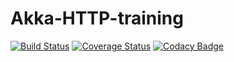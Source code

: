 # Akka-HTTP-training

[![Build Status](https://travis-ci.org/julrod092/akka-http-training.svg?branch=develop)](https://travis-ci.org/julrod092/akka-http-training)
[![Coverage Status](https://coveralls.io/repos/github/julrod092/akka-http-training/badge.svg?branch=develop)](https://coveralls.io/github/julrod092/akka-http-training?branch=develop)
[![Codacy Badge](https://api.codacy.com/project/badge/Grade/123f7ff82eb54be2889db674662399d4)](https://www.codacy.com/app/julrod092/akka-http-training?utm_source=github.com&amp;utm_medium=referral&amp;utm_content=julrod092/akka-http-training&amp;utm_campaign=Badge_Grade)
